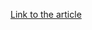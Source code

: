 [Link to the article](https://welivesecurity.com/2020/10/01/latam-financial-cybercrime-competitors-crime-sharing-ttps/)
